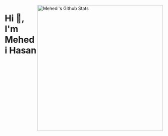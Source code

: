 [<img align="right" width="400" src="https://github-readme-stats.vercel.app/api?username=mehedimi&show_icons=true&theme=highcontrast&count_private=true" alt="Mehedi's Github Stats"/>](https://github.com/mehedimi)


# Hi 👋, I'm Mehedi Hasan

<!--
Here are some ideas to get you started:
- 🌱 I’m currently learning ...
- 👯 I’m looking to collaborate on ...
- 🤔 I’m looking for help with ...
- 💬 Ask me about ...
- 📫 How to reach me: ...
- 😄 Pronouns: ...
- ⚡ Fun fact: ...

-->

